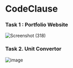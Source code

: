 # CodeClause

### Task 1 : Portfolio Website
![Screenshot (318)](https://user-images.githubusercontent.com/114423987/221411821-a115bb62-e342-4429-b4e3-6d8e017e6c3d.png)


### Task 2. Unit Convertor
![image](https://user-images.githubusercontent.com/114423987/219732491-84b7da77-876c-42b1-8fda-ea5ea96b974d.png)
